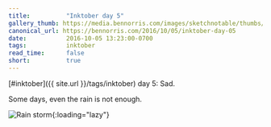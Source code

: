 ```yaml
---
title:          "Inktober day 5"
gallery_thumb: https://media.bennorris.com/images/sketchnotable/thumbs/inktober-day-05.jpg
canonical_url: https://bennorris.com/2016/10/05/inktober-day-05
date:           2016-10-05 13:23:00-0700
tags:           inktober
read_time:      false
short:          true
---
```

[#inktober]({{ site.url }}/tags/inktober) day 5: Sad.

Some days, even the rain is not enough.

![Rain storm](https://media.bennorris.com/images/sketchnotable/inktober-2016/inktober-day-05.jpg){:loading="lazy"}
